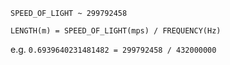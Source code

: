 `SPEED_OF_LIGHT ~ 299792458`

`LENGTH(m) = SPEED_OF_LIGHT(mps) / FREQUENCY(Hz)`

e.g. `0.6939640231481482 = 299792458 / 432000000`
